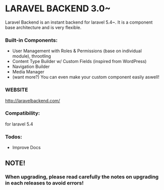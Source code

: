 # LARAVEL BACKEND 3.0~

Laravel Backend is an instant backend for laravel 5.4~. It is a component base architecture and is very flexible.

### Built-in Components:
  - User Management with Roles & Permissions (base on individual module), throotling
  - Content Type Builder w/ Custom Fields (inspired from WordPress)
  - Navigation Builder
  - Media Manager
  - (want more?) You can even make your custom component easily aswell!

### WEBSITE

http://laravelbackend.com/

### Compatibility:

for laravel 5.4

### Todos:
  - Improve Docs

## NOTE!
### When upgrading, please read carefully the notes on upgrading in each releases to avoid errors!
